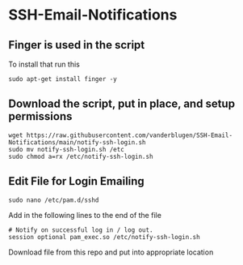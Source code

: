 # SSH-Email-Notifications

## Finger is used in the script
To install that run this
```shell
sudo apt-get install finger -y
```

## Download the script, put in place, and setup permissions
```shell
wget https://raw.githubusercontent.com/vanderblugen/SSH-Email-Notifications/main/notify-ssh-login.sh
sudo mv notify-ssh-login.sh /etc
sudo chmod a=rx /etc/notify-ssh-login.sh
```

## Edit File for Login Emailing

```shell 
sudo nano /etc/pam.d/sshd
```

Add in the following lines to the end of the file
```
# Notify on successful log in / log out.
session optional pam_exec.so /etc/notify-ssh-login.sh
```

Download file from this repo and put into appropriate location
```shell

```
